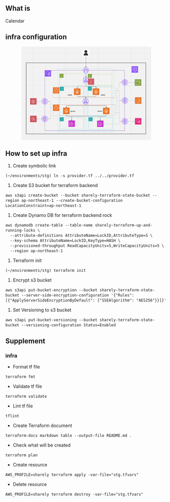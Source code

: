 ## What is

Calendar 

## infra configuration

<div style="display: flex; justify-content: center; align-items: center; width: 80%; margin: 0 auto;">
    <img src="image/infra.png" alt="your image" style="width: 100%; height: auto;">
</div>

## How to set up infra

1. Create symbolic link

```shell
(~/environments/stg) ln -s provider.tf ../../provider.tf
```

1. Create S3 bucket for terraform backend

```shell
aws s3api create-bucket --bucket sharely-terraform-state-bucket --region ap-northeast-1 --create-bucket-configuration LocationConstraint=ap-northeast-1
```

1. Create Dynamo DB for terraform backend rock

```shell
aws dynamodb create-table --table-name sharely-terraform-up-and-running-locks \
  --attribute-definitions AttributeName=LockID,AttributeType=S \
  --key-schema AttributeName=LockID,KeyType=HASH \
  --provisioned-throughput ReadCapacityUnits=5,WriteCapacityUnits=5 \
  --region ap-northeast-1
```

1. Terraform init

```shell
(~/environments/stg) terraform init
```

1. Encrypt s3 bucket

```shell
aws s3api put-bucket-encryption --bucket sharely-terraform-state-bucket --server-side-encryption-configuration '{"Rules": [{"ApplyServerSideEncryptionByDefault": {"SSEAlgorithm": "AES256"}}]}'
```

1. Set Versioning to s3 bucket

```shell
aws s3api put-bucket-versioning --bucket sharely-terraform-state-bucket --versioning-configuration Status=Enabled
```

## Supplement

### infra

- Format tf file

```shell
terraform fmt
```

- Validate tf file

```shell
terraform validate
```

- Lint tf file

```shell
tflint
```

- Create Terraform document

```shell
terraform-docs markdown table --output-file README.md .
```

- Check what will be created

```shell
terraform plan
```

- Create resource

```shell
AWS_PROFILE=sharely terraform apply -var-file="stg.tfvars"
```

- Delete resource

```shell
AWS_PROFILE=sharely terraform destroy -var-file="stg.tfvars"
```
